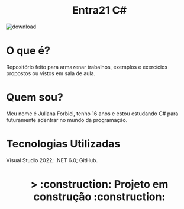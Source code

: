 # <h1 align="center"> Entra21 C# </h1>
![download](https://user-images.githubusercontent.com/105084941/171916068-6188e5ee-ed7b-42df-a175-08d40111bb08.png)
# O que é?
Repositório feito para armazenar trabalhos, exemplos e exercícios propostos ou vistos em sala de aula.
# Quem sou?
Meu nome é Juliana Forbici, tenho 16 anos e estou estudando C# para futuramente adentrar no mundo da programação.
# Tecnologias Utilizadas
Visual Studio 2022;
.NET 6.0;
GitHub.
<h1 align="center"> > :construction: Projeto em construção :construction: </h1>

